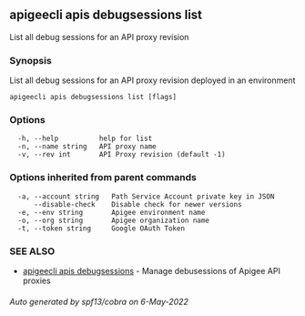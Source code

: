 ## apigeecli apis debugsessions list

List all debug sessions for an API proxy revision

### Synopsis

List all debug sessions for an API proxy revision deployed in an environment

```
apigeecli apis debugsessions list [flags]
```

### Options

```
  -h, --help          help for list
  -n, --name string   API proxy name
  -v, --rev int       API Proxy revision (default -1)
```

### Options inherited from parent commands

```
  -a, --account string   Path Service Account private key in JSON
      --disable-check    Disable check for newer versions
  -e, --env string       Apigee environment name
  -o, --org string       Apigee organization name
  -t, --token string     Google OAuth Token
```

### SEE ALSO

* [apigeecli apis debugsessions](apigeecli_apis_debugsessions.md)	 - Manage debusessions of Apigee API proxies

###### Auto generated by spf13/cobra on 6-May-2022
